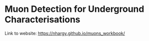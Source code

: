 # Muon Detection for Underground Characterisations

Link to website: https://nhargy.github.io/muons_workbook/
